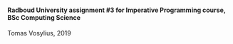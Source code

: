 #### Radboud University assignment #3 for Imperative Programming course, BSc Computing Science
Tomas Vosylius, 2019
